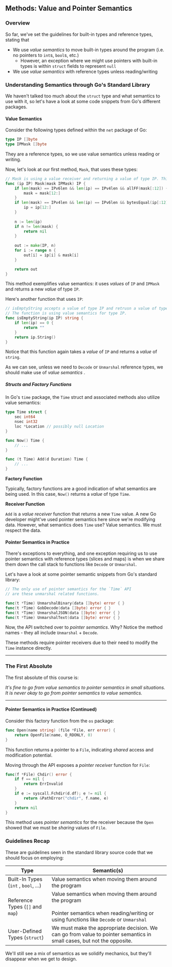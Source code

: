 ## Methods: Value and Pointer Semantics

### Overview

So far, we've set the guidelines for built-in types and reference types, stating that

- We use _value semantics_ to move built-in types around the program (i.e. no pointers to `int`s, `bool`s, etc.) 
	- However, an exception where we might use pointers with built-in types is within `struct` fields to represent `null`
- We use _value semantics_ with reference types unless reading/writing

### Understanding Semantics through Go's Standard Library

We haven't talked too much about the `struct` type and what semantics to use with it, so let's have a look at some code snippets from Go's different packages.

#### Value Semantics

Consider the following types defined within the `net` package of Go:

```go
type IP []byte
type IPMask []byte
```

They are a reference types, so we use value semantics unless reading or writing.

Now, let's look at our first method, `Mask`, that uses these types:

```go
// Mask is using a value receiver and returning a value of type IP. This method // uses value semantics for type IP.
func (ip IP) Mask(mask IPMask) IP {
	if len(mask) == IPv6len && len(ip) == IPv4len && allFF(mask[:12]) {
		mask = mask[12:]
	}
	if len(mask) == IPv4len && len(ip) == IPv6len && bytesEqual(ip[:12]) {
		ip = ip[12:]
	}
	
	n := len(ip)
	if n != len(mask) {
		return nil
	}
	
	out := make(IP, n)
	for i := range n {
		out[i] = ip[i] & mask[i]
	}

	return out
}
```

This method exemplifies value semantics: it uses _values_ of `IP` and `IPMask` and returns a new _value_ of type `IP`.

Here's another function that uses `IP`:

```go
// isEmptyString accepts a value of type IP and retrusn a value of type string.
// The function is using value semantics for type IP.
func isEmptyString(ip IP) string {
	if len(ip) == 0 {
		return ""
	}
	return ip.String()
}
```

Notice that this function again takes a _value_ of `IP` and returns a _value_ of `string`.

As we can see, unless we need to `Decode` or `Unmarshal` reference types, we should make use of _value semantics_ .

##### Structs and Factory Functions

In Go's `time` package, the `Time` struct and associated methods also utilize value semantics:

```go
type Time struct {
	sec int64
	nsec int32
	loc *Location // possibly null Location
}

func Now() Time {
	// ...
}

func (t Time) Add(d Duration) Time {
	// ...
}
```

**Factory Function**

Typically, factory functions are a good indication of what semantics are being used. In this case, `Now()` returns a _value_ of type `Time`.

**Receiver Function**

`Add` is a _value receiver_ function that returns a new `Time` value. A new Go developer might've used pointer semantics here since we're modifying data. However, what semantics does `Time` use? Value semantics. We must respect the data.

#### Pointer Semantics in Practice

There's exceptions to everything, and one exception requiring us to use pointer semantics with reference types (slices and maps) is when we share them down the call stack to functions like `Decode` or `Unmarshal`.

Let's have a look at some pointer semantic snippets from Go's standard library:

```go
// The only use of pointer semantics for the `Time` API
// are these unmarshal related functions.

func(t *Time) UnmarshalBinary(data []byte) error { }
func(t *Time) GobDecode(data []byte) error { }
func(t *Time) UnmarshalJSON(data []byte) error { }
func(t *Time) UnmarshalText(data []byte) error { }
```

Now, the API switched over to _pointer semantics_. Why? Notice the method names - they all include `Unmarshal` + `Decode`.

These methods require pointer receivers due to their need to modify the `Time` instance directly.

- - -

### The First Absolute

The first absolute of this course is:

_It's fine to go from value semantics to pointer semantics in small situations. It is never okay to go from pointer semantics to value semantics._

- - -

#### Pointer Semantics in Practice (Continued)

Consider this factory function from the `os` package:

```go
func Open(name string) (file *File, err error) {
	return OpenFile(name, O_RDONLY, 0)
}
```

This function returns a pointer to a `File`, indicating _shared_ access and modification potential.

Moving through the API exposes a _pointer receiver_ function for `File`:

```go
func(f *File) Chdir() error {
	if f == nil {
		return ErrInvalid
	}
	if e := syscall.Fchdir(d.df); e != nil {
		return &PathError("chdir", f.name, e)
	}
	return nil
}
```

This method uses _pointer semantics_ for the receiver because the `Open` showed that we must be _sharing_ values of `File`.

### Guidelines Recap

These are guidelines seen in the standard library source code that we should focus on employing:

| Type                                 | Semantic(s)                                                                                                                                       |
| ------------------------------------ | ------------------------------------------------------------------------------------------------------------------------------------------------- |
| Built-In Types (`int` , `bool`, ...) | Value semantics when moving them around the program                                                                                               |
| Reference Types (`[]` and `map`)     | Value semantics when moving them around the program<br><br>Pointer semantics when reading/writing or using functions like `Decode` or `Unmarshal` |
| User-Defined Types (`struct`)        | We must make the appropriate decision. We can go from value to pointer semantics in small cases, but not the opposite.<br>                        |

We'll still see a mix of semantics as we solidify mechanics, but they'll disappear when we get to design.